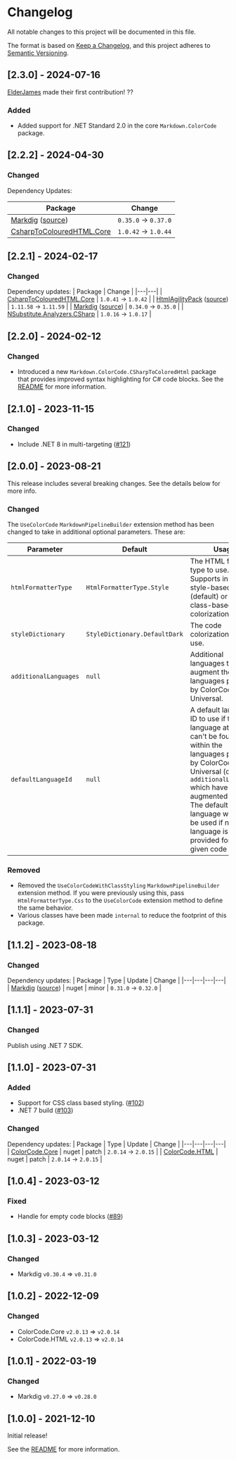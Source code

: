 # Changelog

All notable changes to this project will be documented in this file.

The format is based on [Keep a Changelog](https://keepachangelog.com/en/1.0.0/),
and this project adheres to [Semantic Versioning](https://semver.org/spec/v2.0.0.html).

## [2.3.0] - 2024-07-16

[ElderJames](https://github.com/ElderJames) made their first contribution! ??

### Added

- Added support for .NET Standard 2.0 in the core `Markdown.ColorCode` package.

## [2.2.2] - 2024-04-30

### Changed

Dependency Updates:

| Package | Change |
|---|---|
| [Markdig](https://togithub.com/lunet-io/markdig) ([source](https://togithub.com/xoofx/markdig)) | `0.35.0` -> `0.37.0` |
| [CsharpToColouredHTML.Core](https://togithub.com/Swiftly1/CsharpToColouredHTML) | `1.0.42` -> `1.0.44` |

## [2.2.1] - 2024-02-17

### Changed

Dependency updates:
| Package | Change |
|---|---|
| [CsharpToColouredHTML.Core](https://togithub.com/Swiftly1/CsharpToColouredHTML) | `1.0.41` -> `1.0.42` |
| [HtmlAgilityPack](http://html-agility-pack.net/) ([source](https://togithub.com/zzzprojects/html-agility-pack)) | `1.11.58` -> `1.11.59` |
| [Markdig](https://togithub.com/lunet-io/markdig) ([source](https://togithub.com/xoofx/markdig)) | `0.34.0` -> `0.35.0` |
| [NSubstitute.Analyzers.CSharp](https://togithub.com/nsubstitute/NSubstitute.Analyzers) | `1.0.16` -> `1.0.17` |

## [2.2.0] - 2024-02-12

### Changed

- Introduced a new `Markdown.ColorCode.CSharpToColoredHtml` package that provides improved syntax highlighting for C# code blocks. See the [README](README.md) for more information.

## [2.1.0] - 2023-11-15

### Changed

- Include .NET 8 in multi-targeting ([#121](https://github.com/wbaldoumas/markdown-colorcode/pull/121))

## [2.0.0] - 2023-08-21

This release includes several breaking changes. See the details below for more info.

### Changed

The `UseColorCode` `MarkdownPipelineBuilder` extension method has been changed to take in additional optional parameters. These are:

| Parameter | Default | Usage |
|---|---|---|
| `htmlFormatterType` | `HtmlFormatterType.Style` | The HTML formatter type to use. Supports inline style-based (default) or CSS class-based code colorization. |
| `styleDictionary` | `StyleDictionary.DefaultDark` | The code colorization style to use. |
| `additionalLanguages` | `null` | Additional languages to augment the built-in languages provided by ColorCode-Universal. |
| `defaultLanguageId` | `null` | A default language ID to use if the language at hand can't be found within the languages provided by ColorCode-Universal (or the `additionalLanguages` which have augmented them). The default language will also be used if no language is provided for the given code block.

### Removed

- Removed the `UseColorCodeWithClassStyling` `MarkdownPipelineBuilder` extension method. If you were previously using this, pass `HtmlFormatterType.Css` to the `UseColorCode` extension method to define the same behavior.
- Various classes have been made `internal` to reduce the footprint of this package.

## [1.1.2] - 2023-08-18

### Changed

Dependency updates:
| Package | Type | Update | Change |
|---|---|---|---|
| [Markdig](https://togithub.com/lunet-io/markdig) ([source](https://togithub.com/xoofx/markdig)) | nuget | minor | `0.31.0` -> `0.32.0` |

## [1.1.1] - 2023-07-31

### Changed

Publish using .NET 7 SDK.

## [1.1.0] - 2023-07-31

### Added

- Support for CSS class based styling. ([#102](https://github.com/wbaldoumas/markdown-colorcode/pull/102))
- .NET 7 build ([#103](https://github.com/wbaldoumas/markdown-colorcode/pull/103))

### Changed

Dependency updates:
| Package | Type | Update | Change |
|---|---|---|---|
| [ColorCode.Core](https://togithub.com/CommunityToolkit/ColorCode-Universal) | nuget | patch | `2.0.14` -> `2.0.15` |
| [ColorCode.HTML](https://togithub.com/CommunityToolkit/ColorCode-Universal) | nuget | patch | `2.0.14` -> `2.0.15` |

## [1.0.4] - 2023-03-12

### Fixed

- Handle for empty code blocks ([#89](https://github.com/wbaldoumas/markdown-colorcode/pull/89))

## [1.0.3] - 2023-03-12

### Changed

- Markdig `v0.30.4` => `v0.31.0`

## [1.0.2] - 2022-12-09

### Changed

- ColorCode.Core `v2.0.13` => `v2.0.14`
- ColorCode.HTML `v2.0.13` => `v2.0.14`

## [1.0.1] - 2022-03-19

### Changed

- Markdig `v0.27.0` => `v0.28.0`

## [1.0.0] - 2021-12-10

Initial release!

See the [README](https://github.com/wbaldoumas/markdown-colorcode/tree/initial_release#readme) for more information.

